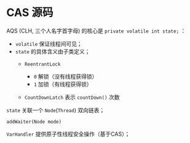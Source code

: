 # CAS 源码

AQS (CLH, 三个人名字首字母) 的核心是 `private volatile int state;` ：
* `volatile` 保证线程间可见；
* `state` 的具体含义由子类定义；
    * `ReentrantLock` 
        * `0` 解锁（没有线程获得锁）
        * `1` 加锁（有线程获得锁）

    * `CountDownLatch` 表示 `countDown()` 次数

`state` 关联一个 `Node`(`Thread`) 双向链表；

`addWaiter(Node mode)`

`VarHandler` 提供原子性线程安全操作（基于CAS）；

